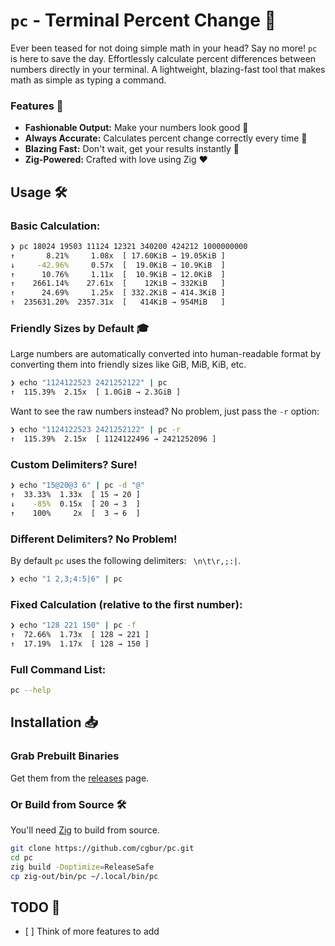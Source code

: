 # `pc` - Terminal Percent Change 🚀

Ever been teased for not doing simple math in your head? Say no more! `pc` is
here to save the day. Effortlessly calculate percent differences between
numbers directly in your terminal. A lightweight, blazing-fast tool that
makes math as simple as typing a command.

### Features 🌟

- **Fashionable Output:** Make your numbers look good 🎩
- **Always Accurate:** Calculates percent change correctly every time 🎯
- **Blazing Fast:** Don't wait, get your results instantly 🚀
- **Zig-Powered:** Crafted with love using Zig ❤️

## Usage 🛠️

### Basic Calculation:

```sh
❯ pc 18024 19503 11124 12321 340200 424212 1000000000
↑       8.21%     1.08x  [ 17.60KiB → 19.05KiB ]
↓     -42.96%     0.57x  [  19.0KiB → 10.9KiB  ]
↑      10.76%     1.11x  [  10.9KiB → 12.0KiB  ]
↑    2661.14%    27.61x  [    12KiB → 332KiB   ]
↑      24.69%     1.25x  [ 332.2KiB → 414.3KiB ]
↑  235631.20%  2357.31x  [   414KiB → 954MiB   ]
```

### Friendly Sizes by Default 🎓

Large numbers are automatically converted into human-readable format by
converting them into friendly sizes like GiB, MiB, KiB, etc.

```sh
❯ echo "1124122523 2421252122" | pc
↑  115.39%  2.15x  [ 1.0GiB → 2.3GiB ]
```

Want to see the raw numbers instead? No problem, just pass the `-r` option:

```sh
❯ echo "1124122523 2421252122" | pc -r
↑  115.39%  2.15x  [ 1124122496 → 2421252096 ]
```

### Custom Delimiters? Sure!

```sh
❯ echo "15@20@3 6" | pc -d "@"
↑  33.33%  1.33x  [ 15 → 20 ]
↓    -85%  0.15x  [ 20 → 3  ]
↑    100%     2x  [  3 → 6  ]
```

### Different Delimiters? No Problem!

By default `pc` uses the following delimiters: ` \n\t\r,;:|`.

```sh
❯ echo "1 2,3;4:5|6" | pc
```

### Fixed Calculation (relative to the first number):

```sh
❯ echo "128 221 150" | pc -f
↑  72.66%  1.73x  [ 128 → 221 ]
↑  17.19%  1.17x  [ 128 → 150 ]
```

### Full Command List:

```sh
pc --help
```

## Installation 📥

### Grab Prebuilt Binaries

Get them from the [releases](https://github.com/cgbur/pc/releases) page.

### Or Build from Source 🛠️

You'll need [Zig](https://ziglang.org) to build from source.

```sh
git clone https://github.com/cgbur/pc.git
cd pc
zig build -Doptimize=ReleaseSafe
cp zig-out/bin/pc ~/.local/bin/pc
```

## TODO 📝

- \[ \] Think of more features to add
